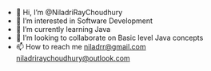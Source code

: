 - 👋 Hi, I’m @NiladriRayChoudhury
- 👀 I’m interested in Software Development
- 🌱 I’m currently learning Java
- 💞️ I’m looking to collaborate on Basic level Java concepts
- 📫 How to reach me <niladrr@gmail.com> <niladriraychoudhury@outlook.com>

<!---
NiladriRayChoudhury/NiladriRayChoudhury is a ✨ special ✨ repository because its `README.md` (this file) appears on your GitHub profile.
You can click the Preview link to take a look at your changes.
--->

